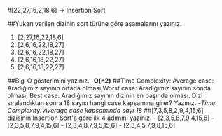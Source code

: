 #[22,27,16,2,18,6] -> Insertion Sort

##Yukarı verilen dizinin sort türüne göre aşamalarını yazınız.
  1. [2,27,16,22,18,6]
  2. [2,6,16,22,18,27]
  3. [2,6,16,22,18,27]
  4. [2,6,16,18,22,27]
  5. [2,6,16,18,22,27]

##Big-O gösterimini yazınız.
   -**O(n2)**
##Time Complexity: Average case: Aradığımız sayının ortada olması,Worst case: Aradığımız sayının sonda olması, Best case: Aradığımız sayının dizinin en başında olması. Dizi sıralandıktan sonra 18 sayısı hangi case kapsamına girer? Yazınız.
    -_Time Complexity: Average case kapsamında sayı 18_
##[7,3,5,8,2,9,4,15,6] dizisinin Insertion Sort'a göre ilk 4 adımını yazınız.
    - [2,3,5,8,7,9,4,15,6]
    - [2,3,5,8,7,9,4,15,6]
    - [2,3,4,8,7,9,5,15,6]
    - [2,3,4,5,7,9,8,15,6]
